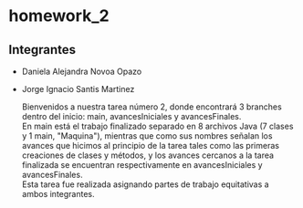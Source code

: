 # homework_2  

## Integrantes  

- Daniela Alejandra Novoa Opazo
- Jorge Ignacio Santis Martinez   
 
  Bienvenidos a nuestra tarea número 2, donde encontrará 3 branches dentro del inicio: main, avancesIniciales y avancesFinales.   
  En main está el trabajo finalizado separado en 8 archivos Java (7 clases y 1 main, "Maquina"), mientras que como sus nombres señalan los avances que hicimos al principio de la tarea tales como las primeras creaciones de clases y métodos, y los avances cercanos a la tarea finalizada se encuentran respectivamente en avancesIniciales y avancesFinales.  
  Esta tarea fue realizada asignando partes  de trabajo equitativas a ambos integrantes.
